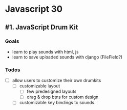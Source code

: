 # Javascript 30

## #1. JavaScript Drum Kit
### Goals
- learn to play sounds with html, js
- learn to save uploaded sounds with django (FileField?)

### Todos
- [ ] allow users to customize their own drumkits
    - [ ] customizable layout
        - [ ] few predesigned layouts
        - [ ] drag & drop btns for custom design
    - [ ] customizable key bindings to sounds